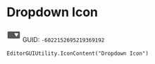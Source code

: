 # Dropdown Icon
![](/img/Dropdown%20Icon.png)
GUID: `-6022152695219369192`
```
EditorGUIUtility.IconContent("Dropdown Icon")
```

